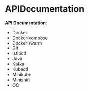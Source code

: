 # APIDocumentation
**API Documentation**:
- Docker
- Docker-compose
- Docker swarm
- Git
- Istioctl
- Java
- Kafka
- Kubectl
- Minikube
- Minishift
- OC

